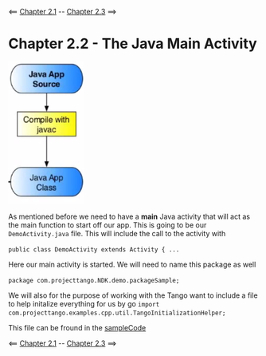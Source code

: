 <== [Chapter 2.1](./Chapter_02_01.md) -- [Chapter 2.3](./Chapter_02_03.md) ==>

# Chapter 2.2 - The Java Main Activity

![Java Main Activity](../images/Chapter_02_IMG_002.png)

As mentioned before we need to have a **main** Java activity that will act as the main function to start off our app. This is going to be our `DemoActivity.java` file. This will include the call to the activity with

`public class DemoActivity extends Activity { ...`

Here our main activity is started. We will need to name this package as well 

`package com.projecttango.NDK.demo.packageSample;`

We will also for the purpose of working with the Tango want to include a file to help initalize everything for us by go `import com.projecttango.examples.cpp.util.TangoInitializationHelper;`

This file can be fround in the [sampleCode](../sampleCode/TangoInitializationHelper.java)

<== [Chapter 2.1](./Chapter_02_01.md) -- [Chapter 2.3](./Chapter_02_03.md) ==>
